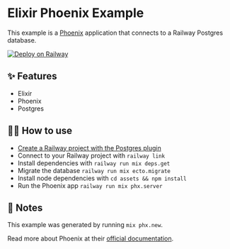 # Elixir Phoenix Example

This example is a [Phoenix](https://www.phoenixframework.org/) application that
connects to a Railway Postgres database.

[![Deploy on Railway](https://railway.app/button.svg)](https://railway.app/new?template=https%3A%2F%2Fgithub.com%2Frailwayapp%2Fexamples%2Ftree%2Fmaster%2Fexamples%2Felixir-phoenix&plugins=postgresql&envs=SECRET_KEY_BASE&SECRET_KEY_BASEDesc=%3E+64+character+secret+key)

## ✨ Features

- Elixir
- Phoenix
- Postgres

## 💁‍♀️ How to use

- [Create a Railway project with the Postgres plugin](https://railway.app/project?plugins=postgresql)
- Connect to your Railway project with `railway link`
- Install dependencies with `railway run mix deps.get`
- Migrate the database `railway run mix ecto.migrate`
- Install node dependencies with `cd assets && npm install`
- Run the Phoenix app `railway run mix phx.server`

## 📝 Notes

This example was generated by running `mix phx.new`.

Read more about Phoenix at their [official documentation](https://hexdocs.pm/phoenix/api-reference.html#content).
